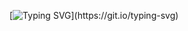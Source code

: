 [![Typing SVG](https://readme-typing-svg.demolab.com?font=Product+Sans&duration=2000&pause=250&color=19D7FF&width=435&lines=Welcome+to+my+profile!;Check+out+my+open-source+HTML+browser!;Message+secondrobloxx+on+discord!;Goodbye!)](https://git.io/typing-svg)
